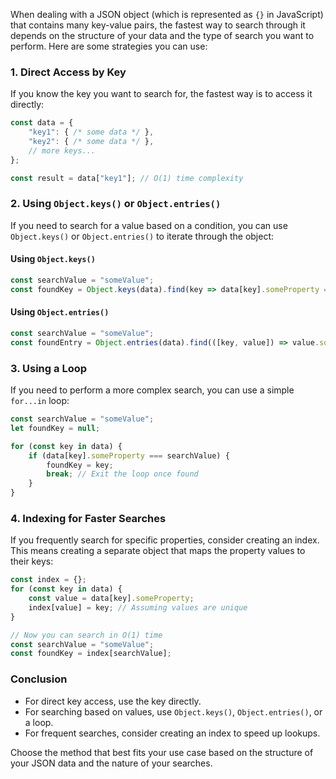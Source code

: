 When dealing with a JSON object (which is represented as `{}` in JavaScript) that contains many key-value pairs, the fastest way to search through it depends on the structure of your data and the type of search you want to perform. Here are some strategies you can use:

### 1. Direct Access by Key
If you know the key you want to search for, the fastest way is to access it directly:

```javascript
const data = {
    "key1": { /* some data */ },
    "key2": { /* some data */ },
    // more keys...
};

const result = data["key1"]; // O(1) time complexity
```

### 2. Using `Object.keys()` or `Object.entries()`
If you need to search for a value based on a condition, you can use `Object.keys()` or `Object.entries()` to iterate through the object:

#### Using `Object.keys()`
```javascript
const searchValue = "someValue";
const foundKey = Object.keys(data).find(key => data[key].someProperty === searchValue);
```

#### Using `Object.entries()`
```javascript
const searchValue = "someValue";
const foundEntry = Object.entries(data).find(([key, value]) => value.someProperty === searchValue);
```

### 3. Using a Loop
If you need to perform a more complex search, you can use a simple `for...in` loop:

```javascript
const searchValue = "someValue";
let foundKey = null;

for (const key in data) {
    if (data[key].someProperty === searchValue) {
        foundKey = key;
        break; // Exit the loop once found
    }
}
```

### 4. Indexing for Faster Searches
If you frequently search for specific properties, consider creating an index. This means creating a separate object that maps the property values to their keys:

```javascript
const index = {};
for (const key in data) {
    const value = data[key].someProperty;
    index[value] = key; // Assuming values are unique
}

// Now you can search in O(1) time
const searchValue = "someValue";
const foundKey = index[searchValue];
```

### Conclusion
- For direct key access, use the key directly.
- For searching based on values, use `Object.keys()`, `Object.entries()`, or a loop.
- For frequent searches, consider creating an index to speed up lookups.

Choose the method that best fits your use case based on the structure of your JSON data and the nature of your searches.